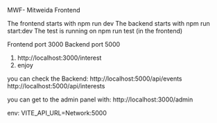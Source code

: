 MWF- Mitweida Frontend


The frontend starts with npm run dev
The backend starts with npm run start:dev
The test is running on npm run test (in the frontend)

Frontend port 3000
Backend port 5000

1. http://localhost:3000/interest 
2. enjoy

you can check the Backend:
http://localhost:5000/api/events
http://localhost:5000/api/interests

you can get to the admin panel with:
http://localhost:3000/admin

env:
VITE_API_URL=Network:5000